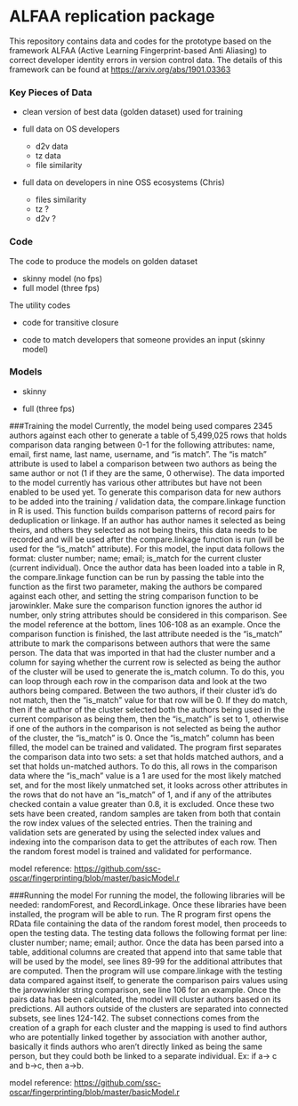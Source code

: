
# ALFAA replication package

This repository contains data and codes for the prototype based on the framework ALFAA (Active Learning Fingerprint-based Anti Aliasing) to correct developer identity errors in version control data. The details of this framework can be found at https://arxiv.org/abs/1901.03363

### Key Pieces of Data

* clean version of best data (golden dataset) used for training

* full data on OS developers
  - d2v data
  - tz data
  - file similarity

* full data on developers in nine OSS ecosystems (Chris) 
  - files similarity
  - tz ?
  - d2v ?

### Code  

The code to produce the models on golden dataset

* skinny model (no fps)
* full model  (three fps)

The utility codes

* code for transitive closure

* code to match developers that someone provides an input (skinny model)

### Models

* skinny

* full (three fps)

 
###Training the model
  Currently, the model being used compares 2345 authors against each other to generate a table of 5,499,025 rows that holds comparison data ranging between 0-1 for the following attributes: name, email, first name, last name, username, and “is match”. The “is match” attribute is used to label a comparison between two authors as being the same author or not (1 if they are the same, 0 otherwise). The data imported to the model currently has various other attributes but have not been enabled to be used yet.
	To generate this comparison data for new authors to be added into the training / validation data, the compare.linkage function in R is used. This function builds comparison patterns of record pairs for deduplication or linkage. If an author has author names it selected as being theirs, and others they selected as not being theirs, this data needs to be recorded and will be used after the compare.linkage function is run (will be used for the “is_match” attribute). For this model, the input data follows the format: cluster number; name; email; is_match for the current cluster (current individual).
	Once the author data has been loaded into a table in R, the compare.linkage function can be run by passing the table into the function as the first two parameter, making the authors be compared against each other, and setting the string comparison function to be jarowinkler. Make sure the comparison function ignores the author id number, only string attributes should be considered in this comparison. See the model reference at the bottom, lines 106-108 as an example.
	Once the comparison function is finished, the last attribute needed is the “is_match” attribute to mark the comparisons between authors that were the same person. The data that was imported in that had the cluster number and a column for saying whether the current row is selected as being the author of the cluster will be used to generate the is_match column. To do this, you can loop through each row in the comparison data and look at the two authors being compared. Between the two authors, if their cluster id’s do not match, then the “is_match” value for that row will be 0. If they do match, then if the author of the cluster selected both the authors being used in the current comparison as being them, then the “is_match” is set to 1, otherwise if one of the authors in the comparison is not selected as being the author of the cluster, the “is_match” is 0.
	Once the “is_match” column has been filled, the model can be trained and validated. The program first separates the comparison data into two sets: a set that holds matched authors, and a set that holds un-matched authors. To do this, all rows in the comparison data where the “is_mach” value is a 1 are used for the most likely matched set, and for the most likely unmatched set, it looks across other attributes in the rows that do not have an “is_match” of 1, and if any of the attributes checked contain a value greater than 0.8, it is excluded. Once these two sets have been created, random samples are taken from both that contain the row index values of the selected entries. Then the training and validation sets are generated by using the selected index values and indexing into the comparison data to get the attributes of each row. Then the random forest model is trained and validated for performance. 

model reference: https://github.com/ssc-oscar/fingerprinting/blob/master/basicModel.r


###Running the model
	For running the model, the following libraries will be needed: randomForest, and RecordLinkage. Once these libraries have been installed, the program will be able to run.
	The R program first opens the RData file containing the data of the random forest model, then proceeds to open the testing data. The testing data follows the following format per line: cluster number; name; email; author. Once the data has been parsed into a table, additional columns are created that append into that same table that will be used by the model, see lines 89-99 for the additional attributes that are computed. Then the program will use compare.linkage with the testing data compared against itself, to generate the comparison pairs values using the jarowwinkler string comparison, see line 106 for an example. Once the pairs data has been calculated, the model will cluster authors based on its predictions. All authors outside of the clusters are separated into connected subsets, see lines 124-142. The subset connections comes from the creation of a graph for each cluster and the mapping is used to find authors who are potentially linked together by association with another author, basically it finds authors who aren’t directly linked as being the same person, but they could both be linked to a separate individual. Ex: if a-> c and b->c, then a->b.

model reference: https://github.com/ssc-oscar/fingerprinting/blob/master/basicModel.r


